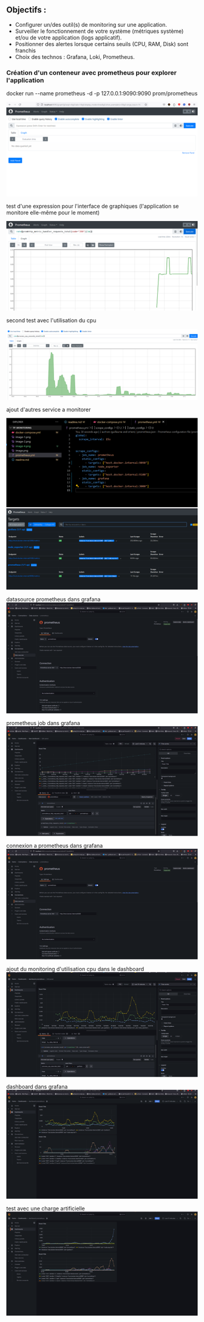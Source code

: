 ## Objectifs :  
- Configurer un/des outil(s) de monitoring sur une application.
- Surveiller le fonctionnement de votre système (métriques système) et/ou de votre application (logs applicatif).
- Positionner des alertes lorsque certains seuils (CPU, RAM, Disk) sont franchis 
- Choix des technos : Grafana, Loki, Prometheus.


### Création d'un conteneur avec prometheus pour explorer l'application

docker run --name prometheus -d -p 127.0.0.1:9090:9090 prom/prometheus

![prometheus example](image.png)  

test d'une expression pour l'interface de graphiques (l'application se monitore elle-même pour le moment)

![graphique](image-1.png) 

second test avec l'utilisation du cpu

![cpu metric](image-2.png)


ajout d'autres service a monitorer

![alt text](image-3.png)
![alt text](image-4.png)

datasource prometheus dans grafana
![alt text](image-8.png)

prometheus job dans grafana
![alt text](image-7.png)

connexion a prometheus dans grafana
![alt text](image-8.png)

ajout du monitoring d'utilisation cpu dans le dashboard
![alt text](image-9.png)


dashboard dans grafana
![alt text](image-10.png)

test avec une charge artificielle
![alt text](image-11.png)



